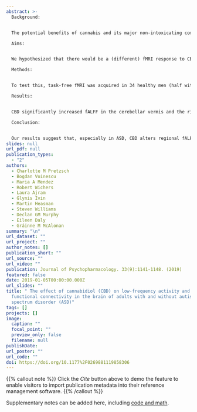 ```yaml
---
abstract: >-
  Background:


  The potential benefits of cannabis and its major non-intoxicating component cannabidiol (CBD) are attracting attention, including as a potential treatment in neurodevelopmental disorders such as autism spectrum disorder (ASD). However, the neural action of CBD, and its relevance to ASD, remains unclear. We and others have previously shown that response to drug challenge can be measured using functional magnetic resonance imaging (fMRI), but that pharmacological responsivity is atypical in ASD.

  Aims:


  We hypothesized that there would be a (different) fMRI response to CBD in ASD.

  Methods:


  To test this, task-free fMRI was acquired in 34 healthy men (half with ASD) following oral administration of 600 mg CBD or matched placebo (random order; double-blind administration). The ‘fractional amplitude of low-frequency fluctuations’ (fALFF) was measured across the whole brain, and, where CBD significantly altered fALFF, we tested if functional connectivity (FC) of those regions was also affected by CBD.

  Results:


  CBD significantly increased fALFF in the cerebellar vermis and the right fusiform gyrus. However, post-hoc within-group analyses revealed that this effect was primarily driven by the ASD group, with no significant change in controls. Within the ASD group only, CBD also significantly altered vermal FC with several of its subcortical (striatal) and cortical targets, but did not affect fusiform FC with other regions in either group.

  Conclusion:


  Our results suggest that, especially in ASD, CBD alters regional fALFF and FC in/between regions consistently implicated in ASD. Future studies should examine if this affects the complex behaviours these regions modulate.
slides: null
url_pdf: null
publication_types:
  - "2"
authors:
  - Charlotte M Pretzsch
  - Bogdan Voinescu
  - Maria A Mendez
  - Robert Wichers
  - Laura Ajram
  - Glynis Ivin
  - Martin Heasman
  - Steven Williams
  - Declan GM Murphy
  - Eileen Daly
  - Gráinne M McAlonan
summary: "\n"
url_dataset: ""
url_project: ""
author_notes: []
publication_short: ""
url_source: ""
url_video: ""
publication: Journal of Psychopharmacology. 33(9):1141-1148. (2019)
featured: false
date: 2019-01-05T00:00:00.000Z
url_slides: ""
title: " The effect of cannabidiol (CBD) on low-frequency activity and
  functional connectivity in the brain of adults with and without autism
  spectrum disorder (ASD)"
tags: []
projects: []
image:
  caption: ""
  focal_point: ""
  preview_only: false
  filename: null
publishDate: 
url_poster: ""
url_code: ""
doi: https://doi.org/10.1177%2F0269881119858306
---
```


{{% callout note %}}
Click the _Cite_ button above to demo the feature to enable visitors to import publication metadata into their reference management software.
{{% /callout %}}

Supplementary notes can be added here, including [code and math](https://wowchemy.com/docs/content/writing-markdown-latex/).
